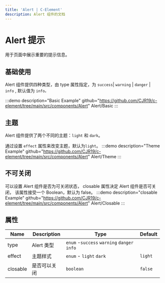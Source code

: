 ```yaml
---
title: 'Alert | C-Element'
description: Alert 组件的文档
---
```


# Alert 提示
用于页面中展示重要的提示信息。

## 基础使用
Alert 组件提供四种类型，由 type 属性指定，为 `success`| `warning` | `danger` | `info` , 默认值为 `info。`



:::demo description="Basic Example" github="https://github.com/CJR19/c-element/tree/main/src/components/Alert"
Alert/Basic
:::

## 主题
Alert 组件提供了两个不同的主题：`light` 和 `dark`。

通过设置 `effect` 属性来改变主题，默认为`light`。
:::demo description="Theme Example" github="https://github.com/CJR19/c-element/tree/main/src/components/Alert"
Alert/Theme
:::

## 不可关闭
可以设置 Alert 组件是否为可关闭状态， closable 属性决定 Alert 组件是否可关闭， 该属性接受一个 Boolean，默认为 false。
:::demo description="closable Example" github="https://github.com/CJR19/c-element/tree/main/src/components/Alert"
Alert/Closable
:::


## 属性


 Name      | Description   | Type    | Default |
---------- | ------------- | ------- | ------- |
 type      | Alert 类型     | `enum` -`success` `warning` `danger` `info` |  | 
 effect    | 主题样式       | `enum` - `light` `dark` | `light`|
 closable  | 是否可以关闭   | `boolean` | `false` |
